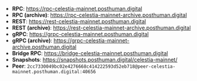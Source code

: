 - **RPC**: https://rpc-celestia-mainnet.posthuman.digital  
- **RPC (archive)**: https://rpc-celestia-mainnet-archive.posthuman.digital  
- **REST**: https://rest-celestia-mainnet.posthuman.digital  
- **REST (archive)**: https://rest-celestia-mainnet-archive.posthuman.digital  
- **gRPC**: https://grpc-celestia-mainnet.posthuman.digital  
- **gRPC (archive)**: https://grpc-celestia-mainnet-archive.posthuman.digital  
- **Bridge RPC**: https://bridge-celestia-mainnet.posthuman.digital  
- **Snapshots**: https://snapshots.posthuman.digital/celestia-mainnet/  
- **Peer**: `2cc7330049bc02e4276668c414222593d52eb718@peer-celestia-mainnet.posthuman.digital:40656`
